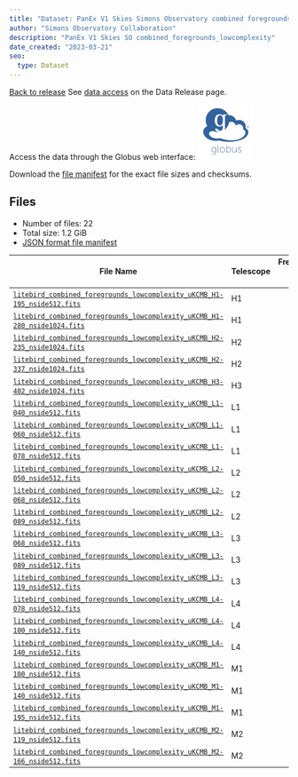 ```yaml
---
title: "Dataset: PanEx V1 Skies Simons Observatory combined foregrounds lowcomplexity"
author: "Simons Observatory Collaboration"
description: "PanEx V1 Skies SO combined_foregrounds_lowcomplexity"
date_created: "2023-03-21"
seo:
  type: Dataset
---
```


[Back to release](./panexv1-litebird.html#datasets)
See [data access](./panexv1-litebird.html#data-access) on the Data Release page.

Access the data through the Globus web interface: [![Download via Globus](images/globus-logo.png)](https://app.globus.org/file-manager?origin_id=53b2a147-ae9d-4bbf-9d18-3b46d133d4bb&origin_path=%2Fpanexp_v1_litebird%2Fcombined_foregrounds_lowcomplexity%2F)

Download the [file manifest](https://g-0a470a.6b7bd8.0ec8.data.globus.org/panexp_v1_litebird/combined_foregrounds_lowcomplexity/manifest.json) for the exact file sizes and checksums.

## Files

- Number of files: 22
- Total size: 1.2 GiB
- [JSON format file manifest](https://g-0a470a.6b7bd8.0ec8.data.globus.org/panexp_v1_litebird/combined_foregrounds_lowcomplexity/manifest.json)

|                                                                                                                            File Name                                                                                                                            | Telescope | Frequency Band (GHz) | Pixelization | Nside | Unit  |   Size    |
| --------------------------------------------------------------------------------------------------------------------------------------------------------------------------------------------------------------------------------------------------------------- | --------- | -------------------: | ------------ | ----: | ----- | --------- |
| [`litebird_combined_foregrounds_lowcomplexity_uKCMB_H1-195_nside512.fits`](https://g-456d30.0ed28.75bc.data.globus.org/panexp_v1_litebird/galactic/combined_foregrounds_lowcomplexity/litebird_combined_foregrounds_lowcomplexity_uKCMB_H1-195_nside512.fits)   | H1        |                  195 | healpix      |   512 | uKCMB | 36.0 MiB  |
| [`litebird_combined_foregrounds_lowcomplexity_uKCMB_H1-280_nside1024.fits`](https://g-456d30.0ed28.75bc.data.globus.org/panexp_v1_litebird/galactic/combined_foregrounds_lowcomplexity/litebird_combined_foregrounds_lowcomplexity_uKCMB_H1-280_nside1024.fits) | H1        |                  280 | healpix      |  1024 | uKCMB | 144.0 MiB |
| [`litebird_combined_foregrounds_lowcomplexity_uKCMB_H2-235_nside1024.fits`](https://g-456d30.0ed28.75bc.data.globus.org/panexp_v1_litebird/galactic/combined_foregrounds_lowcomplexity/litebird_combined_foregrounds_lowcomplexity_uKCMB_H2-235_nside1024.fits) | H2        |                  235 | healpix      |  1024 | uKCMB | 144.0 MiB |
| [`litebird_combined_foregrounds_lowcomplexity_uKCMB_H2-337_nside1024.fits`](https://g-456d30.0ed28.75bc.data.globus.org/panexp_v1_litebird/galactic/combined_foregrounds_lowcomplexity/litebird_combined_foregrounds_lowcomplexity_uKCMB_H2-337_nside1024.fits) | H2        |                  337 | healpix      |  1024 | uKCMB | 144.0 MiB |
| [`litebird_combined_foregrounds_lowcomplexity_uKCMB_H3-402_nside1024.fits`](https://g-456d30.0ed28.75bc.data.globus.org/panexp_v1_litebird/galactic/combined_foregrounds_lowcomplexity/litebird_combined_foregrounds_lowcomplexity_uKCMB_H3-402_nside1024.fits) | H3        |                  402 | healpix      |  1024 | uKCMB | 144.0 MiB |
| [`litebird_combined_foregrounds_lowcomplexity_uKCMB_L1-040_nside512.fits`](https://g-456d30.0ed28.75bc.data.globus.org/panexp_v1_litebird/galactic/combined_foregrounds_lowcomplexity/litebird_combined_foregrounds_lowcomplexity_uKCMB_L1-040_nside512.fits)   | L1        |                   40 | healpix      |   512 | uKCMB | 36.0 MiB  |
| [`litebird_combined_foregrounds_lowcomplexity_uKCMB_L1-060_nside512.fits`](https://g-456d30.0ed28.75bc.data.globus.org/panexp_v1_litebird/galactic/combined_foregrounds_lowcomplexity/litebird_combined_foregrounds_lowcomplexity_uKCMB_L1-060_nside512.fits)   | L1        |                   60 | healpix      |   512 | uKCMB | 36.0 MiB  |
| [`litebird_combined_foregrounds_lowcomplexity_uKCMB_L1-078_nside512.fits`](https://g-456d30.0ed28.75bc.data.globus.org/panexp_v1_litebird/galactic/combined_foregrounds_lowcomplexity/litebird_combined_foregrounds_lowcomplexity_uKCMB_L1-078_nside512.fits)   | L1        |                   78 | healpix      |   512 | uKCMB | 36.0 MiB  |
| [`litebird_combined_foregrounds_lowcomplexity_uKCMB_L2-050_nside512.fits`](https://g-456d30.0ed28.75bc.data.globus.org/panexp_v1_litebird/galactic/combined_foregrounds_lowcomplexity/litebird_combined_foregrounds_lowcomplexity_uKCMB_L2-050_nside512.fits)   | L2        |                   50 | healpix      |   512 | uKCMB | 36.0 MiB  |
| [`litebird_combined_foregrounds_lowcomplexity_uKCMB_L2-068_nside512.fits`](https://g-456d30.0ed28.75bc.data.globus.org/panexp_v1_litebird/galactic/combined_foregrounds_lowcomplexity/litebird_combined_foregrounds_lowcomplexity_uKCMB_L2-068_nside512.fits)   | L2        |                   68 | healpix      |   512 | uKCMB | 36.0 MiB  |
| [`litebird_combined_foregrounds_lowcomplexity_uKCMB_L2-089_nside512.fits`](https://g-456d30.0ed28.75bc.data.globus.org/panexp_v1_litebird/galactic/combined_foregrounds_lowcomplexity/litebird_combined_foregrounds_lowcomplexity_uKCMB_L2-089_nside512.fits)   | L2        |                   89 | healpix      |   512 | uKCMB | 36.0 MiB  |
| [`litebird_combined_foregrounds_lowcomplexity_uKCMB_L3-068_nside512.fits`](https://g-456d30.0ed28.75bc.data.globus.org/panexp_v1_litebird/galactic/combined_foregrounds_lowcomplexity/litebird_combined_foregrounds_lowcomplexity_uKCMB_L3-068_nside512.fits)   | L3        |                   68 | healpix      |   512 | uKCMB | 36.0 MiB  |
| [`litebird_combined_foregrounds_lowcomplexity_uKCMB_L3-089_nside512.fits`](https://g-456d30.0ed28.75bc.data.globus.org/panexp_v1_litebird/galactic/combined_foregrounds_lowcomplexity/litebird_combined_foregrounds_lowcomplexity_uKCMB_L3-089_nside512.fits)   | L3        |                   89 | healpix      |   512 | uKCMB | 36.0 MiB  |
| [`litebird_combined_foregrounds_lowcomplexity_uKCMB_L3-119_nside512.fits`](https://g-456d30.0ed28.75bc.data.globus.org/panexp_v1_litebird/galactic/combined_foregrounds_lowcomplexity/litebird_combined_foregrounds_lowcomplexity_uKCMB_L3-119_nside512.fits)   | L3        |                  119 | healpix      |   512 | uKCMB | 36.0 MiB  |
| [`litebird_combined_foregrounds_lowcomplexity_uKCMB_L4-078_nside512.fits`](https://g-456d30.0ed28.75bc.data.globus.org/panexp_v1_litebird/galactic/combined_foregrounds_lowcomplexity/litebird_combined_foregrounds_lowcomplexity_uKCMB_L4-078_nside512.fits)   | L4        |                   78 | healpix      |   512 | uKCMB | 36.0 MiB  |
| [`litebird_combined_foregrounds_lowcomplexity_uKCMB_L4-100_nside512.fits`](https://g-456d30.0ed28.75bc.data.globus.org/panexp_v1_litebird/galactic/combined_foregrounds_lowcomplexity/litebird_combined_foregrounds_lowcomplexity_uKCMB_L4-100_nside512.fits)   | L4        |                  100 | healpix      |   512 | uKCMB | 36.0 MiB  |
| [`litebird_combined_foregrounds_lowcomplexity_uKCMB_L4-140_nside512.fits`](https://g-456d30.0ed28.75bc.data.globus.org/panexp_v1_litebird/galactic/combined_foregrounds_lowcomplexity/litebird_combined_foregrounds_lowcomplexity_uKCMB_L4-140_nside512.fits)   | L4        |                  140 | healpix      |   512 | uKCMB | 36.0 MiB  |
| [`litebird_combined_foregrounds_lowcomplexity_uKCMB_M1-100_nside512.fits`](https://g-456d30.0ed28.75bc.data.globus.org/panexp_v1_litebird/galactic/combined_foregrounds_lowcomplexity/litebird_combined_foregrounds_lowcomplexity_uKCMB_M1-100_nside512.fits)   | M1        |                  100 | healpix      |   512 | uKCMB | 36.0 MiB  |
| [`litebird_combined_foregrounds_lowcomplexity_uKCMB_M1-140_nside512.fits`](https://g-456d30.0ed28.75bc.data.globus.org/panexp_v1_litebird/galactic/combined_foregrounds_lowcomplexity/litebird_combined_foregrounds_lowcomplexity_uKCMB_M1-140_nside512.fits)   | M1        |                  140 | healpix      |   512 | uKCMB | 36.0 MiB  |
| [`litebird_combined_foregrounds_lowcomplexity_uKCMB_M1-195_nside512.fits`](https://g-456d30.0ed28.75bc.data.globus.org/panexp_v1_litebird/galactic/combined_foregrounds_lowcomplexity/litebird_combined_foregrounds_lowcomplexity_uKCMB_M1-195_nside512.fits)   | M1        |                  195 | healpix      |   512 | uKCMB | 36.0 MiB  |
| [`litebird_combined_foregrounds_lowcomplexity_uKCMB_M2-119_nside512.fits`](https://g-456d30.0ed28.75bc.data.globus.org/panexp_v1_litebird/galactic/combined_foregrounds_lowcomplexity/litebird_combined_foregrounds_lowcomplexity_uKCMB_M2-119_nside512.fits)   | M2        |                  119 | healpix      |   512 | uKCMB | 36.0 MiB  |
| [`litebird_combined_foregrounds_lowcomplexity_uKCMB_M2-166_nside512.fits`](https://g-456d30.0ed28.75bc.data.globus.org/panexp_v1_litebird/galactic/combined_foregrounds_lowcomplexity/litebird_combined_foregrounds_lowcomplexity_uKCMB_M2-166_nside512.fits)   | M2        |                  166 | healpix      |   512 | uKCMB | 36.0 MiB  |
